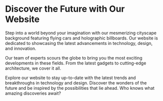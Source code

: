 <!--font:Poppins-->

# Discover the Future with Our Website

Step into a world beyond your imagination with our mesmerizing cityscape background featuring flying cars and holographic billboards. Our website is dedicated to showcasing the latest advancements in technology, design, and innovation.

Our team of experts scours the globe to bring you the most exciting developments in these fields. From the latest gadgets to cutting-edge architecture, we cover it all.

Explore our website to stay up-to-date with the latest trends and breakthroughs in technology and design. Discover the wonders of the future and be inspired by the possibilities that lie ahead. Who knows what amazing discoveries await?

<!--

Write me markdown content of website with wallpaper:

"A futuristic cityscape with holographic billboards and flying cars"

The header of the page should not be copy of the text but rather a real content of the website which is using this wallpaper.


---


# Welcome to our Futuristic Cityscape Website!

Experience the future with our stunning wallpaper featuring a cityscape filled with holographic billboards and flying cars. This wallpaper will transport you to a world where technology has advanced beyond our wildest dreams.

Our website is dedicated to showcasing the latest advancements in technology, design, and innovation. From the latest gadgets to cutting-edge architecture, we cover it all. Our team of experts scours the globe to bring you the most exciting developments in the world of technology.

So sit back, relax, and explore our website. Who knows what amazing discoveries you'll make?


---


Heading is too long, rewrite whole content.


---


# Welcome to Our Futuristic Cityscape Website!

Step into the future with our mesmerizing wallpaper that features a cityscape filled with flying cars and holographic billboards. Our website is dedicated to showcasing the latest advancements in technology, design, and innovation.

Our team of experts scours the globe to bring you the most exciting developments in the world of technology. From the latest gadgets to cutting-edge architecture, we cover it all. 

Explore our website and discover the wonders of the future. Who knows what amazing discoveries await?


---


Heading is too long, rewrite whole content.


---


# Discover the Future with Our Cityscape Wallpaper

Experience a world beyond your imagination with our stunning wallpaper that showcases a futuristic cityscape filled with flying cars and holographic billboards. 

Our website is dedicated to keeping you up-to-date with the latest advancements in technology, design, and innovation. Our team of experts scours the globe to bring you the most exciting developments in these fields.

From the latest gadgets to cutting-edge architecture, we cover it all. So, sit back, relax, and explore our website to discover the wonders of the future. Who knows what amazing discoveries await?


---


Heading should not include word "wallpaper". The website should not be about the wallpaper itself, wallpaper is just a related background, rewrite whole content.


---


# Discover the Future with Our Website

Step into a world beyond your imagination with our mesmerizing cityscape background featuring flying cars and holographic billboards. Our website is dedicated to showcasing the latest advancements in technology, design, and innovation.

Our team of experts scours the globe to bring you the most exciting developments in these fields. From the latest gadgets to cutting-edge architecture, we cover it all.

Explore our website to stay up-to-date with the latest trends and breakthroughs in technology and design. Discover the wonders of the future and be inspired by the possibilities that lie ahead. Who knows what amazing discoveries await?


---


Write me a Google font which is best fitting for the website.

Pick from the list:
- Lobster
- Lato
- Alegreya
- IBM Plex Sans
- Inter
- Poppins
- Playfair Display
- Roboto
- Montserrat
- Orbitron
- Raleway
- Barlow Condensed
- Open Sans
- Great Vibes
- Exo 2
- Dancing Script
- Futura


Write just the font name nothing else.


---


Poppins

-->
